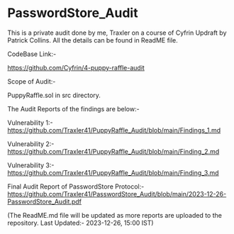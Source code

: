 # PasswordStore_Audit
This is a private audit done by me, Traxler on a course of Cyfrin Updraft by Patrick Collins. All the details can be found in ReadME file.

CodeBase Link:- 

https://github.com/Cyfrin/4-puppy-raffle-audit


Scope of Audit:- 

PuppyRaffle.sol in src directory.

The Audit Reports of the findings are below:- 

Vulnerability 1:- https://github.com/Traxler41/PuppyRaffle_Audit/blob/main/Findings_1.md

Vulnerability 2:- https://github.com/Traxler41/PuppyRaffle_Audit/blob/main/Finding_2.md

Vulnerability 3:- https://github.com/Traxler41/PuppyRaffle_Audit/blob/main/Finding_3.md

Final Audit Report of PasswordStore Protocol:- https://github.com/Traxler41/PasswordStore_Audit/blob/main/2023-12-26-PasswordStore_Audit.pdf

(The ReadME.md file will be updated as more reports are uploaded to the repository. Last Updated:- 2023-12-26, 15:00 IST)
